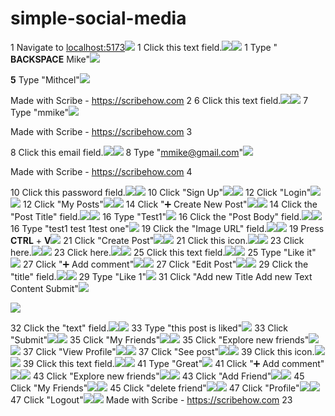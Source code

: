 # simple-social-media

1  Navigate to [localhost:5173](http://localhost:5173/)![](Aspose.Words.b22b4438-1b39-4f65-8915-94b3eb0146de.004.png)
1  Click this text field.![](Aspose.Words.b22b4438-1b39-4f65-8915-94b3eb0146de.005.png)![](Aspose.Words.b22b4438-1b39-4f65-8915-94b3eb0146de.006.jpeg)
1  Type " **BACKSPACE** Mike"![](Aspose.Words.b22b4438-1b39-4f65-8915-94b3eb0146de.004.png)

**5** Type "Mithcel"![](Aspose.Words.b22b4438-1b39-4f65-8915-94b3eb0146de.007.png)

Made with Scribe - https://scribehow.com 2
6  Click this text field.![](Aspose.Words.b22b4438-1b39-4f65-8915-94b3eb0146de.001.png)![](Aspose.Words.b22b4438-1b39-4f65-8915-94b3eb0146de.008.jpeg)
7  Type "mmike"![](Aspose.Words.b22b4438-1b39-4f65-8915-94b3eb0146de.007.png)

Made with Scribe - https://scribehow.com 3

8  Click this email field.![](Aspose.Words.b22b4438-1b39-4f65-8915-94b3eb0146de.001.png)![](Aspose.Words.b22b4438-1b39-4f65-8915-94b3eb0146de.009.jpeg)
8  Type "mmike@gmail.com"![](Aspose.Words.b22b4438-1b39-4f65-8915-94b3eb0146de.007.png)

Made with Scribe - https://scribehow.com 4

10  Click this password field.![](Aspose.Words.b22b4438-1b39-4f65-8915-94b3eb0146de.001.png)![](Aspose.Words.b22b4438-1b39-4f65-8915-94b3eb0146de.010.jpeg)
10  Click "Sign Up"![](Aspose.Words.b22b4438-1b39-4f65-8915-94b3eb0146de.001.png)![](Aspose.Words.b22b4438-1b39-4f65-8915-94b3eb0146de.011.jpeg)
12  Click "Login"![](Aspose.Words.b22b4438-1b39-4f65-8915-94b3eb0146de.001.png)![](Aspose.Words.b22b4438-1b39-4f65-8915-94b3eb0146de.012.jpeg)
12  Click "My Posts"![](Aspose.Words.b22b4438-1b39-4f65-8915-94b3eb0146de.001.png)![](Aspose.Words.b22b4438-1b39-4f65-8915-94b3eb0146de.013.jpeg)
14  Click "➕ Create New Post"![](Aspose.Words.b22b4438-1b39-4f65-8915-94b3eb0146de.001.png)![](Aspose.Words.b22b4438-1b39-4f65-8915-94b3eb0146de.014.jpeg)
14  Click the "Post Title" field.![](Aspose.Words.b22b4438-1b39-4f65-8915-94b3eb0146de.001.png)![](Aspose.Words.b22b4438-1b39-4f65-8915-94b3eb0146de.015.jpeg)
16  Type "Test1"![](Aspose.Words.b22b4438-1b39-4f65-8915-94b3eb0146de.007.png)
16  Click the "Post Body" field.![](Aspose.Words.b22b4438-1b39-4f65-8915-94b3eb0146de.001.png)![](Aspose.Words.b22b4438-1b39-4f65-8915-94b3eb0146de.016.jpeg)
16  Type "test1 test 1test one"![](Aspose.Words.b22b4438-1b39-4f65-8915-94b3eb0146de.007.png)
19  Click the "Image URL" field.![](Aspose.Words.b22b4438-1b39-4f65-8915-94b3eb0146de.001.png)![](Aspose.Words.b22b4438-1b39-4f65-8915-94b3eb0146de.017.jpeg)
19  Press **CTRL** + **V![](Aspose.Words.b22b4438-1b39-4f65-8915-94b3eb0146de.007.png)**
21  Click "Create Post"![](Aspose.Words.b22b4438-1b39-4f65-8915-94b3eb0146de.001.png)![](Aspose.Words.b22b4438-1b39-4f65-8915-94b3eb0146de.018.jpeg)
21  Click this icon.![](Aspose.Words.b22b4438-1b39-4f65-8915-94b3eb0146de.001.png)![](Aspose.Words.b22b4438-1b39-4f65-8915-94b3eb0146de.019.jpeg)
23  Click here.![](Aspose.Words.b22b4438-1b39-4f65-8915-94b3eb0146de.001.png)![](Aspose.Words.b22b4438-1b39-4f65-8915-94b3eb0146de.020.jpeg)
23  Click here.![](Aspose.Words.b22b4438-1b39-4f65-8915-94b3eb0146de.001.png)![](Aspose.Words.b22b4438-1b39-4f65-8915-94b3eb0146de.021.jpeg)
25  Click this text field.![](Aspose.Words.b22b4438-1b39-4f65-8915-94b3eb0146de.001.png)![](Aspose.Words.b22b4438-1b39-4f65-8915-94b3eb0146de.022.jpeg)
25  Type "Like it"![](Aspose.Words.b22b4438-1b39-4f65-8915-94b3eb0146de.007.png)
27  Click "➕ Add comment"![](Aspose.Words.b22b4438-1b39-4f65-8915-94b3eb0146de.001.png)![](Aspose.Words.b22b4438-1b39-4f65-8915-94b3eb0146de.023.jpeg)
27  Click "Edit Post"![](Aspose.Words.b22b4438-1b39-4f65-8915-94b3eb0146de.001.png)![](Aspose.Words.b22b4438-1b39-4f65-8915-94b3eb0146de.024.jpeg)
29  Click the "title" field.![](Aspose.Words.b22b4438-1b39-4f65-8915-94b3eb0146de.001.png)![](Aspose.Words.b22b4438-1b39-4f65-8915-94b3eb0146de.025.jpeg)
29  Type "Like 1"![](Aspose.Words.b22b4438-1b39-4f65-8915-94b3eb0146de.007.png)
31  Click "Add new Title Add new Text Content Submit"![](Aspose.Words.b22b4438-1b39-4f65-8915-94b3eb0146de.026.png)

![](Aspose.Words.b22b4438-1b39-4f65-8915-94b3eb0146de.027.jpeg)

32  Click the "text" field.![](Aspose.Words.b22b4438-1b39-4f65-8915-94b3eb0146de.001.png)![](Aspose.Words.b22b4438-1b39-4f65-8915-94b3eb0146de.028.jpeg)
33  Type "this post is liked"![](Aspose.Words.b22b4438-1b39-4f65-8915-94b3eb0146de.007.png)
33  Click "Submit"![](Aspose.Words.b22b4438-1b39-4f65-8915-94b3eb0146de.001.png)![](Aspose.Words.b22b4438-1b39-4f65-8915-94b3eb0146de.029.jpeg)
35  Click "My Friends"![](Aspose.Words.b22b4438-1b39-4f65-8915-94b3eb0146de.001.png)![](Aspose.Words.b22b4438-1b39-4f65-8915-94b3eb0146de.030.jpeg)
35  Click "Explore new friends"![](Aspose.Words.b22b4438-1b39-4f65-8915-94b3eb0146de.001.png)![](Aspose.Words.b22b4438-1b39-4f65-8915-94b3eb0146de.031.jpeg)
37  Click "View Profile"![](Aspose.Words.b22b4438-1b39-4f65-8915-94b3eb0146de.001.png)![](Aspose.Words.b22b4438-1b39-4f65-8915-94b3eb0146de.032.jpeg)
37  Click "See post"![](Aspose.Words.b22b4438-1b39-4f65-8915-94b3eb0146de.001.png)![](Aspose.Words.b22b4438-1b39-4f65-8915-94b3eb0146de.033.jpeg)
39  Click this icon.![](Aspose.Words.b22b4438-1b39-4f65-8915-94b3eb0146de.001.png)![](Aspose.Words.b22b4438-1b39-4f65-8915-94b3eb0146de.034.jpeg)
39  Click this text field.![](Aspose.Words.b22b4438-1b39-4f65-8915-94b3eb0146de.001.png)![](Aspose.Words.b22b4438-1b39-4f65-8915-94b3eb0146de.035.jpeg)
41  Type "Great"![](Aspose.Words.b22b4438-1b39-4f65-8915-94b3eb0146de.007.png)
41  Click "➕ Add comment"![](Aspose.Words.b22b4438-1b39-4f65-8915-94b3eb0146de.001.png)![](Aspose.Words.b22b4438-1b39-4f65-8915-94b3eb0146de.036.jpeg)
43  Click "Explore new friends"![](Aspose.Words.b22b4438-1b39-4f65-8915-94b3eb0146de.001.png)![](Aspose.Words.b22b4438-1b39-4f65-8915-94b3eb0146de.037.jpeg)
43  Click "Add Friend"![](Aspose.Words.b22b4438-1b39-4f65-8915-94b3eb0146de.001.png)![](Aspose.Words.b22b4438-1b39-4f65-8915-94b3eb0146de.038.jpeg)
45  Click "My Friends"![](Aspose.Words.b22b4438-1b39-4f65-8915-94b3eb0146de.001.png)![](Aspose.Words.b22b4438-1b39-4f65-8915-94b3eb0146de.039.jpeg)
45  Click "delete friend"![](Aspose.Words.b22b4438-1b39-4f65-8915-94b3eb0146de.001.png)![](Aspose.Words.b22b4438-1b39-4f65-8915-94b3eb0146de.040.jpeg)
47  Click "Profile"![](Aspose.Words.b22b4438-1b39-4f65-8915-94b3eb0146de.001.png)![](Aspose.Words.b22b4438-1b39-4f65-8915-94b3eb0146de.041.jpeg)
47  Click "Logout"![](Aspose.Words.b22b4438-1b39-4f65-8915-94b3eb0146de.001.png)![](Aspose.Words.b22b4438-1b39-4f65-8915-94b3eb0146de.042.jpeg)
Made with Scribe - https://scribehow.com 23
